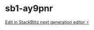 # sb1-ay9pnr

[Edit in StackBlitz next generation editor ⚡️](https://stackblitz.com/~/github.com/BadBrothers/sb1-ay9pnr)
